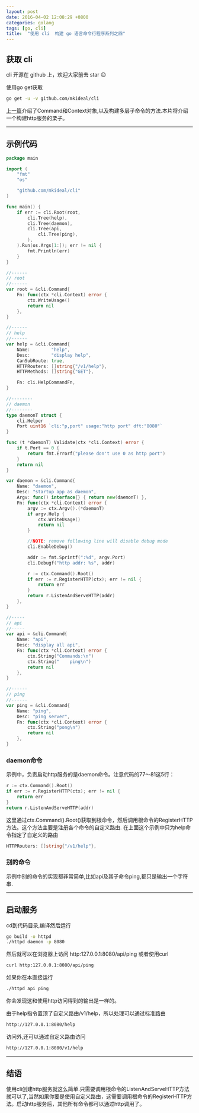 ```yaml
---
layout: post
date: 2016-04-02 12:08:29 +0800
categories: golang
tags: [go, cli]
title:  "使用 cli  构建 go 语言命令行程序系列之四"
---
```


## 获取 cli

cli 开源在 github 上，欢迎大家前去 star :wink:

使用go get获取

```sh
go get -u -v github.com/mkideal/cli
```

[上一篇](/golang/cli-3.html)介绍了Command和Context对象,以及构建多层子命令的方法.本片将介绍一个构建http服务的栗子。

---

## 示例代码

```go
package main

import (
	"fmt"
	"os"

	"github.com/mkideal/cli"
)

func main() {
	if err := cli.Root(root,
		cli.Tree(help),
		cli.Tree(daemon),
		cli.Tree(api,
			cli.Tree(ping),
		),
	).Run(os.Args[1:]); err != nil {
		fmt.Println(err)
	}
}

//------
// root
//------
var root = &cli.Command{
	Fn: func(ctx *cli.Context) error {
		ctx.WriteUsage()
		return nil
	},
}

//------
// help
//------
var help = &cli.Command{
	Name:        "help",
	Desc:        "display help",
	CanSubRoute: true,
	HTTPRouters: []string{"/v1/help"},
	HTTPMethods: []string{"GET"},

	Fn: cli.HelpCommandFn,
}

//--------
// daemon
//--------
type daemonT struct {
	cli.Helper
	Port uint16 `cli:"p,port" usage:"http port" dft:"8080"`
}

func (t *daemonT) Validate(ctx *cli.Context) error {
	if t.Port == 0 {
		return fmt.Errorf("please don't use 0 as http port")
	}
	return nil
}

var daemon = &cli.Command{
	Name: "daemon",
	Desc: "startup app as daemon",
	Argv: func() interface{} { return new(daemonT) },
	Fn: func(ctx *cli.Context) error {
		argv := ctx.Argv().(*daemonT)
		if argv.Help {
			ctx.WriteUsage()
			return nil
		}

		//NOTE: remove following line will disable debug mode
		cli.EnableDebug()

		addr := fmt.Sprintf(":%d", argv.Port)
		cli.Debugf("http addr: %s", addr)

		r := ctx.Command().Root()
		if err := r.RegisterHTTP(ctx); err != nil {
			return err
		}
		return r.ListenAndServeHTTP(addr)
	},
}

//-----
// api
//-----
var api = &cli.Command{
	Name: "api",
	Desc: "display all api",
	Fn: func(ctx *cli.Context) error {
		ctx.String("Commands:\n")
		ctx.String("    ping\n")
		return nil
	},
}

//------
// ping
//------
var ping = &cli.Command{
	Name: "ping",
	Desc: "ping server",
	Fn: func(ctx *cli.Context) error {
		ctx.String("pong\n")
		return nil
	},
}
```

### daemon命令

示例中，负责启动http服务的是daemon命令。注意代码的77～81这5行：


```go
r := ctx.Command().Root()
if err := r.RegisterHTTP(ctx); err != nil {
	return err
}
return r.ListenAndServeHTTP(addr)
```

这里通过ctx.Command().Root()获取到根命令，然后调用根命令的RegisterHTTP方法。这个方法主要是注册各个命令的自定义路由. 在上面这个示例中只为help命令指定了自定义的路由

```go
HTTPRouters: []string{"/v1/help"},
```

### 别的命令

示例中别的命令的实现都非常简单,比如api及其子命令ping,都只是输出一个字符串.

---

## 启动服务

cd到代码目录,编译然后运行

```sh
go build -o httpd
./httpd daemon -p 8080
```

然后就可以在浏览器上访问 http:127.0.0.1:8080/api/ping 或者使用curl

```sh
curl http:127.0.0.1:8080/api/ping
```

如果你在本直接运行

```sh
./httpd api ping
```

你会发现这和使用http访问得到的输出是一样的。

由于help指令置顶了自定义路由/v1/help，所以处理可以通过标准路由

```sh
http://127.0.0.1:8080/help
```

访问外,还可以通过自定义路由访问

```sh
http://127.0.0.1:8080/v1/help
```

---

## 结语

使用cli创建http服务就这么简单.只需要调用根命令的ListenAndServeHTTP方法就可以了,当然如果你要是使用自定义路由，这需要调用根命令的RegisterHTTP方法。启动http服务后，其他所有命令都可以通过http调用了。
